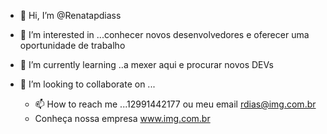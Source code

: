 - 👋 Hi, I’m @Renatapdiass
- 👀 I’m interested in ...conhecer novos desenvolvedores e oferecer uma oportunidade de trabalho 
- 🌱 I’m currently learning ..a mexer aqui  e procurar novos DEVs 

- 💞️ I’m looking to collaborate on ...
  - 📫 How to reach me ...12991442177 ou meu email rdias@img.com.br
  - Conheça nossa empresa www.img.com.br
<!---
  Renatapdiass/Renatapdiass is a ✨ special ✨ repository because its `README.md` (this file) appears on your GitHub profile.
  You can click the Preview link to take a look at your changes.
  --->
